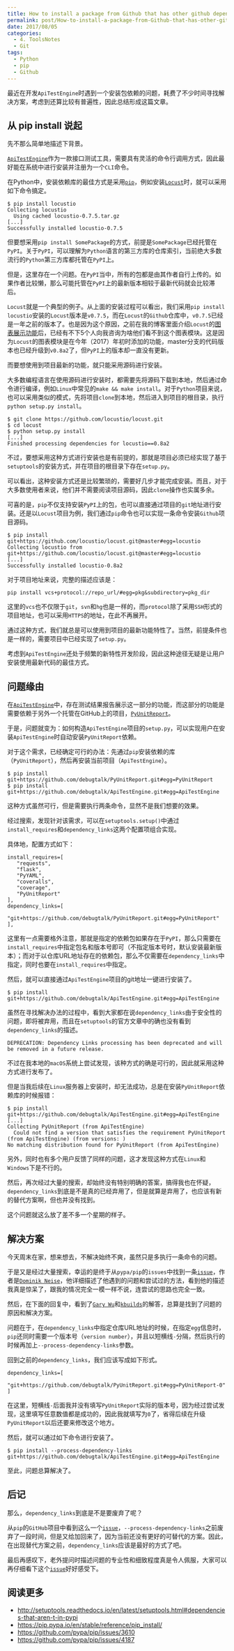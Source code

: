 ```yaml
---
title: How to install a package from Github that has other github dependencies ?
permalink: post/How-to-install-a-package-from-Github-that-has-other-github-dependencies
date: 2017/08/05
categories:
  - 4. ToolsNotes
  - Git
tags:
  - Python
  - pip
  - Github
---
```


最近在开发`ApiTestEngine`时遇到一个安装包依赖的问题，耗费了不少时间寻找解决方案，考虑到还算比较有普遍性，因此总结形成这篇文章。

## 从 pip install 说起

先不那么简单地描述下背景。

[`ApiTestEngine`][ApiTestEngine]作为一款接口测试工具，需要具有灵活的命令行调用方式，因此最好能在系统中进行安装并注册为一个`CLI`命令。

在Python中，安装依赖库的最佳方式是采用[`pip`][pip]，例如安装[`Locust`][locust]时，就可以采用如下命令搞定。

```text
$ pip install locustio
Collecting locustio
  Using cached locustio-0.7.5.tar.gz
[...]
Successfully installed locustio-0.7.5
```

但要想采用`pip install SomePackage`的方式，前提是`SomePackage`已经托管在`PyPI`。关于`PyPI`，可以理解为`Python`语言的第三方库的仓库索引，当前绝大多数流行的`Python`第三方库都托管在`PyPI`上。

但是，这里存在一个问题。在`PyPI`当中，所有的包都是由其作者自行上传的。如果作者比较懒，那么可能托管在`PyPI`上的最新版本相较于最新代码就会比较滞后。

`Locust`就是一个典型的例子。从上面的安装过程可以看出，我们采用`pip install locustio`安装的`Locust`版本是`v0.7.5`，而在`Locust`的`Github`仓库中，`v0.7.5`已经是一年之前的版本了。也是因为这个原因，之前在我的博客里面介绍`Locust`的[图表展示功能][locust-user-guide]后，已经有不下5个人向我咨询为啥他们看不到这个图表模块。这是因为`Locust`的图表模块是在今年（2017）年初时添加的功能，master分支的代码版本也已经升级到`v0.8a2`了，但`PyPI`上的版本却一直没有更新。

而要想使用到项目最新的功能，就只能采用源码进行安装。

大多数编程语言在使用源码进行安装时，都需要先将源码下载到本地，然后通过命令进行编译，例如`Linux`中常见的`make && make install`。对于`Python`项目来说，也可以采用类似的模式，先将项目`clone`到本地，然后进入到项目的根目录，执行`python setup.py install`。

```text
$ git clone https://github.com/locustio/locust.git
$ cd locust
$ python setup.py install
[...]
Finished processing dependencies for locustio==0.8a2
```

不过，要想采用这种方式进行安装也是有前提的，那就是项目必须已经实现了基于`setuptools`的安装方式，并在项目的根目录下存在`setup.py`。

可以看出，这种安装方式还是比较繁琐的，需要好几步才能完成安装。而且，对于大多数使用者来说，他们并不需要阅读项目源码，因此`clone`操作也实属多余。

可喜的是，`pip`不仅支持安装`PyPI`上的包，也可以直接通过项目的`git`地址进行安装。还是以`Locust`项目为例，我们通过`pip`命令也可以实现一条命令安装`Github`项目源码。

```text
$ pip install git+https://github.com/locustio/locust.git@master#egg=locustio
Collecting locustio from git+https://github.com/locustio/locust.git@master#egg=locustio
[...]
Successfully installed locustio-0.8a2
```

对于项目地址来说，完整的描述应该是：

```text
pip install vcs+protocol://repo_url/#egg=pkg&subdirectory=pkg_dir
```

这里的`vcs`也不仅限于`git`，`svn`和`hg`也是一样的，而`protocol`除了采用`SSH`形式的项目地址，也可以采用`HTTPS`的地址，在此不再展开。

通过这种方式，我们就总是可以使用到项目的最新功能特性了。当然，前提条件也是一样的，需要项目中已经实现了`setup.py`。

考虑到`ApiTestEngine`还处于频繁的新特性开发阶段，因此这种途径无疑是让用户安装使用最新代码的最佳方式。

## 问题缘由

在[`ApiTestEngine`][ApiTestEngine]中，存在测试结果报告展示这一部分的功能，而这部分的功能是需要依赖于另外一个托管在GitHub上的项目，[`PyUnitReport`][PyUnitReport]。

于是，问题就变为：如何构造`ApiTestEngine`项目的`setup.py`，可以实现用户在安装`ApiTestEngine`时自动安装`PyUnitReport`依赖。

对于这个需求，已经确定可行的办法：先通过`pip`安装依赖的库（`PyUnitReport`），然后再安装当前项目（`ApiTestEngine`）。

```text
$ pip install git+https://github.com/debugtalk/PyUnitReport.git#egg=PyUnitReport
$ pip install git+https://github.com/debugtalk/ApiTestEngine.git#egg=ApiTestEngine
```

这种方式虽然可行，但是需要执行两条命令，显然不是我们想要的效果。

经过搜索，发现针对该需求，可以在`setuptools.setup()`中通过`install_requires`和`dependency_links`这两个配置项组合实现。

具体地，配置方式如下：

```text
install_requires=[
   "requests",
   "flask",
   "PyYAML",
   "coveralls",
   "coverage",
   "PyUnitReport"
],
dependency_links=[
   "git+https://github.com/debugtalk/PyUnitReport.git#egg=PyUnitReport"
],
```

这里有一点需要格外注意，那就是指定的依赖包如果存在于`PyPI`，那么只需要在`install_requires`中指定包名和版本号即可（不指定版本号时，默认安装最新版本）；而对于以仓库URL地址存在的依赖包，那么不仅需要在`dependency_links`中指定，同时也要在`install_requires`中指定。

然后，就可以直接通过`ApiTestEngine`项目的git地址一键进行安装了。

```text
$ pip install git+https://github.com/debugtalk/ApiTestEngine.git#egg=ApiTestEngine
```

虽然在寻找解决办法的过程中，看到大家都在说`dependency_links`由于安全性的问题，即将被弃用，而且在`setuptools`的官方文章中的确也没有看到`dependency_links`的描述。

```text
DEPRECATION: Dependency Links processing has been deprecated and will be removed in a future release.
```

不过在我本地的`macOS`系统上尝试发现，该种方式的确是可行的，因此就采用这种方式进行发布了。

但是当我后续在`Linux`服务器上安装时，却无法成功，总是在安装`PyUnitReport`依赖库的时候报错：

```text
$ pip install git+https://github.com/debugtalk/ApiTestEngine.git#egg=ApiTestEngine
[...]
Collecting PyUnitReport (from ApiTestEngine)
  Could not find a version that satisfies the requirement PyUnitReport (from ApiTestEngine) (from versions: )
No matching distribution found for PyUnitReport (from ApiTestEngine)
```

另外，同时也有多个用户反馈了同样的问题，这才发现这种方式在`Linux`和`Windows`下是不行的。

然后，再次经过大量的搜索，却始终没有特别明确的答案，搞得我也在怀疑，`dependency_links`到底是不是真的已经弃用了，但是就算是弃用了，也应该有新的替代方案啊，但也并没有找到。

这个问题就这么放了差不多一个星期的样子。

## 解决方案

今天周末在家，想来想去，不解决始终不爽，虽然只是多执行一条命令的问题。

于是又是经过大量搜索，幸运的是终于从`pypa/pip`的`issues`中找到一条[`issue`][pip-3610]，作者是[`Dominik Neise`][dneise]，他详细描述了他遇到的问题和尝试过的方法，看到他的描述我真是惊呆了，跟我的情况完全一模一样不说，连尝试的思路也完全一致。

然后，在下面的回复中，看到了[`Gary Wu`][garywu]和[`kbuilds`][kbuilds]的解答，总算是找到了问题的原因和解决方案。

问题在于，在`dependency_links`中指定仓库URL地址的时候，在指定`egg`信息时，`pip`还同时需要一个版本号（`version number`），并且以短横线`-`分隔，然后执行的时候再加上`--process-dependency-links`参数。

回到之前的`dependency_links`，我们应该写成如下形式。

```text
dependency_links=[
   "git+https://github.com/debugtalk/PyUnitReport.git#egg=PyUnitReport-0"
]
```

在这里，短横线`-`后面我并没有填写`PyUnitReport`实际的版本号，因为经过尝试发现，这里填写任意数值都是成功的，因此我就填写为`0`了，省得后续在升级`PyUnitReport`以后还要来修改这个地方。

然后，就可以通过如下命令进行安装了。

```text
$ pip install --process-dependency-links git+https://github.com/debugtalk/ApiTestEngine.git#egg=ApiTestEngine
```

至此，问题总算解决了。

## 后记

那么，`dependency_links`到底是不是要废弃了呢？

从`pip`的`GitHub`项目中看到这么一个[`issue`][pip-4187]，`--process-dependency-links`之前废弃了一段时间，但是又给加回来了，因为当前还没有更好的可替代的方案。因此，在出现替代方案之前，`dependency_links`应该是最好的方式了吧。

最后再感叹下，老外提问时描述问题的专业性和细致程度真是令人佩服，大家可以再仔细看下这个[`issue`][dneise]好好感受下。

## 阅读更多

- http://setuptools.readthedocs.io/en/latest/setuptools.html#dependencies-that-aren-t-in-pypi
- https://pip.pypa.io/en/stable/reference/pip_install/
- https://github.com/pypa/pip/issues/3610
- https://github.com/pypa/pip/issues/4187

[ApiTestEngine]: https://github.com/debugtalk/ApiTestEngine
[pip]: https://pip.pypa.io/en/stable/
[locust]: http://locust.io/
[locust-github]: https://github.com/locustio/locust
[locust-user-guide]: https://debugtalk.com/post/head-first-locust-user-guide/
[PyUnitReport]: https://github.com/debugtalk/PyUnitReport
[pip-3610]: https://github.com/pypa/pip/issues/3610
[dneise]: https://github.com/pypa/pip/issues/3610#issue-147115114
[garywu]: https://github.com/pypa/pip/issues/3610#issuecomment-283578756
[kbuilds]: https://github.com/pypa/pip/issues/3610#issuecomment-317281367
[pip-4187]: https://github.com/pypa/pip/issues/4187
